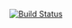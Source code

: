 [![Build Status](https://travis-ci.org/IUT-Blagnac/MPA2014G1B1.svg?branch=master)](https://travis-ci.org/IUT-Blagnac/MPA2014G1B1)